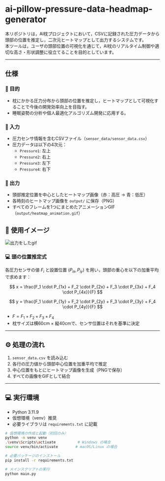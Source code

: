 # ai-pillow-pressure-data-headmap-generator

本リポジトリは，AI枕プロジェクトにおいて，CSVに記録された圧力データから頭部の位置を推定し，二次元ヒートマップとして出力するシステムです。  
本ツールは，ユーザの頭部位置の可視化を通じて，AI枕のリアルタイム制御や適切な高さ・形状調整に役立てることを目的としています。

---

## 仕様

### 🎯 目的

- 枕にかかる圧力分布から頭部の位置を推定し，ヒートマップとして可視化することで今後の開発効率向上を目指す。
- 睡眠姿勢の分析や個人最適化アルゴリズム開発に応用する。

### 📄 入力

- 圧力センサ情報を含むCSVファイル（`sensor_data/sensor_data.csv`）
- 圧力データは以下の4次元：
  - `Pressure1`: 左上
  - `Pressure2`: 右上
  - `Pressure3`: 左下
  - `Pressure4`: 右下

### 🧠 出力

- 頭部推定位置を中心としたヒートマップ画像（赤：高圧 → 青：低圧）
- 各時刻のヒートマップ画像を `output/` に保存（PNG）
- すべてのフレームを1つにまとめたアニメーションGIF（`output/heatmap_animation.gif`）
## 🎥 使用イメージ
![出力をしたgif](C:\Users\s2101_kenty\Documents\GitHub\ai-pillow-pressure-data-headmap-generator\output\heatmap_animation.gif)



### 💻 頭の位置推定式

各圧力センサの値 $F_i$ と設置位置 $(P_{ix}, P_{iy})$ を用い，頭部の重心を以下の加重平均で求めます：

$$
x = \frac{F_1 \cdot P_{1x} + F_2 \cdot P_{2x} + F_3 \cdot P_{3x} + F_4 \cdot P_{4x}}{F}
$$

$$
y = \frac{F_1 \cdot P_{1y} + F_2 \cdot P_{2y} + F_3 \cdot P_{3y} + F_4 \cdot P_{4y}}{F}
$$

- $F = F_1 + F_2 + F_3 + F_4$
- 枕サイズは横60cm × 縦40cmで、センサ位置はそれを基準に決定

---

## ⚙️ 処理の流れ

1. `sensor_data.csv` を読み込む
2. 各行の圧力値から頭部中心位置を加重平均で推定
3. 中心位置をもとにヒートマップ画像を生成（PNGで保存）
4. すべての画像をGIFとして結合

---

## 💻 実行環境

- Python 3.11.9
- 仮想環境（venv）推奨
- 必要ライブラリは `requirements.txt` に記載

```bash
# 仮想環境の作成と起動（初回のみ）
python -m venv venv
.\venv\Scripts\activate          # Windows の場合
source venv/bin/activate        # macOS/Linux の場合

# 必要パッケージのインストール
pip install -r requirements.txt

# メインスクリプトの実行
python main.py
